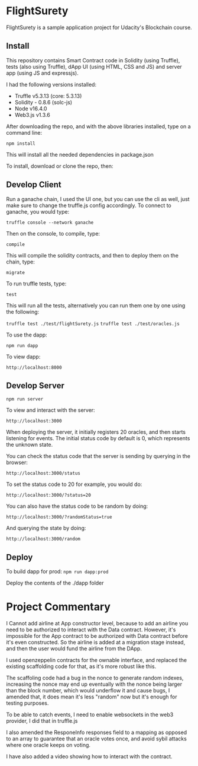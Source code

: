 # FlightSurety

FlightSurety is a sample application project for Udacity's Blockchain course.

## Install

This repository contains Smart Contract code in Solidity (using Truffle), tests (also using Truffle), dApp UI (using HTML, CSS and JS) and server app (using JS and expressjs).

I had the following versions installed:

* Truffle v5.3.13 (core: 5.3.13)
* Solidity - 0.8.6 (solc-js)
* Node v16.4.0
* Web3.js v1.3.6

After downloading the repo, and with the above libraries installed, type on a command line:

`npm install`

This will install all the needed dependencies in package.json

To install, download or clone the repo, then:

## Develop Client

Run a ganache chain, I used the UI one, but you can use the cli as well, just make sure to change the truffle.js config accordingly. To connect to ganache, you would type:

`truffle console --network ganache`

Then on the console, to compile, type:

`compile`

This will compile the solidity contracts, and then to deploy them on the chain, type:

`migrate`

To run truffle tests, type:

`test`

This will run all the tests, alternatively you can run them one by one using the following:

`truffle test ./test/flightSurety.js`
`truffle test ./test/oracles.js`

To use the dapp:

`npm run dapp`

To view dapp:

`http://localhost:8000`

## Develop Server

`npm run server`

To view and interact with the server:

`http://localhost:3000`

When deploying the server, it initially registers 20 oracles, and then starts listening for events. The initial status code by default is 0, which represents the unknown state.

You can check the status code that the server is sending by querying in the browser:

`http://localhost:3000/status`

To set the status code to 20 for example, you would do:

`http://localhost:3000/?status=20`

You can also have the status code to be random by doing:

`http://localhost:3000/?randomStatus=true`

And querying the state by doing:

`http://localhost:3000/random`

## Deploy

To build dapp for prod:
`npm run dapp:prod`

Deploy the contents of the ./dapp folder


# Project Commentary
I Cannot add airline at App constructor level, because to add an airline you need to be authorized to interact with the Data contract. However, it's impossible for the App contract to be authorized with Data contract before it's even constructed. So the airline is added at a migration stage instead, and then the user would fund the airline from the DApp.

I used openzeppelin contracts for the ownable interface, and replaced the existing scaffolding code for that, as it's more robust like this.

The scaffoling code had a bug in the nonce to generate random indexes, increasing the nonce may end up eventually with the nonce being larger than the block number, which would underflow it and cause bugs, I amended that, it does mean it's less "random" now but it's enough for testing purposes.

To be able to catch events, I need to enable websockets in the web3 provider, I did that in truffle.js

I also amended the ResponeInfo responses field to a mapping as opposed to an array to guarantee that an oracle votes once, and avoid sybil attacks where one oracle keeps on voting.

I have also added a video showing how to interact with the contract.

